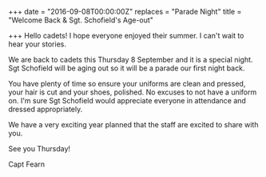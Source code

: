 +++
date = "2016-09-08T00:00:00Z"
replaces = "Parade Night"
title = "Welcome Back & Sgt. Schofield's Age-out"

+++
Hello cadets! I hope everyone enjoyed their summer. I can't wait to hear your stories. 

We are back to cadets this Thursday 8 September and it is a special night. Sgt Schofield will be aging out so it will be a parade our first night back.

You have plenty of time so ensure your uniforms are clean and pressed, your hair is cut and your shoes, polished. No excuses to not have a uniform on. I'm sure Sgt Schofield would appreciate everyone in attendance and dressed appropriately. 

We have a very exciting year planned that the staff are excited to share with you. 

See you Thursday!

Capt Fearn
